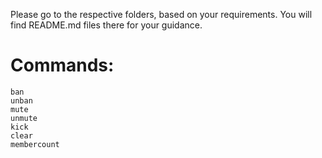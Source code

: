 Please go to the respective folders, based on your requirements. You will find README.md files there for your guidance.


# Commands:

	ban
	unban
	mute
	unmute
	kick
	clear
	membercount
